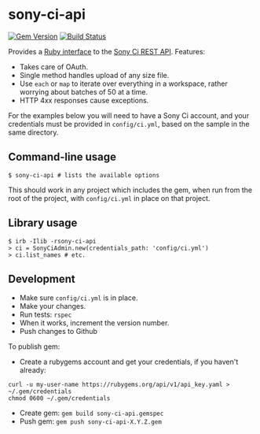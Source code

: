 # sony-ci-api

[![Gem Version](https://badge.fury.io/rb/sony-ci-api.svg)](http://badge.fury.io/rb/sony-ci-api)
[![Build Status](https://travis-ci.org/WGBH/sony-ci-api.svg)](https://travis-ci.org/WGBH/sony-ci-api)

Provides a [Ruby interface](http://www.rubydoc.info/gems/sony-ci-api) 
to the [Sony Ci REST API](http://developers.cimediacloud.com/). Features:
- Takes care of OAuth.
- Single method handles upload of any size file.
- Use `each` or `map` to iterate over everything in a workspace, rather worrying
about batches of 50 at a time.
- HTTP 4xx responses cause exceptions.

For the examples below you will need to have a Sony Ci account,
and your credentials must be provided in `config/ci.yml`,
based on the sample in the same directory.

## Command-line usage

```
$ sony-ci-api # lists the available options
```

This should work in any project which includes the gem, when run from the root of
the project, with `config/ci.yml` in place on that project.

## Library usage

```
$ irb -Ilib -rsony-ci-api
> ci = SonyCiAdmin.new(credentials_path: 'config/ci.yml')
> ci.list_names # etc.
```

## Development

- Make sure `config/ci.yml` is in place.
- Make your changes.
- Run tests: `rspec`
- When it works, increment the version number.
- Push changes to Github

To publish gem:
- Create a rubygems account and get your credentials, if you haven't already: 
```
curl -u my-user-name https://rubygems.org/api/v1/api_key.yaml > ~/.gem/credentials
chmod 0600 ~/.gem/credentials
```
- Create gem: `gem build sony-ci-api.gemspec`
- Push gem: `gem push sony-ci-api-X.Y.Z.gem`

